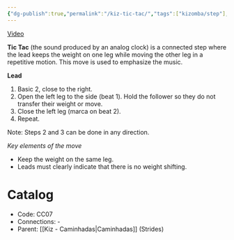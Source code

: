 ```yaml
---
{"dg-publish":true,"permalink":"/kiz-tic-tac/","tags":["kizomba/step"],"created":"2024-09-17T12:54:26.952-04:00","updated":"2025-06-05T09:17:11.419-04:00"}
---
```



[Video](https://youtu.be/OHP5SaJivrU)

**Tic Tac** (the sound produced by an analog clock) is a connected step where the lead keeps the weight on one leg while moving the other leg in a repetitive motion. This move is used to emphasize the music.

**Lead**
1. Basic 2, close to the right.
2. Open the left leg to the side (beat 1). Hold the follower so they do not transfer their weight or move.
3. Close the left leg (marca on beat 2).
4. Repeat.

Note: Steps 2 and 3 can be done in any direction.

*Key elements of the move*
- Keep the weight on the same leg.
- Leads must clearly indicate that there is no weight shifting.

# Catalog

- Code: CC07
- Connections: -
- Parent: [[Kiz - Caminhadas\|Caminhadas]] (Strides)
